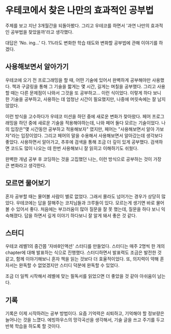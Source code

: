 
# 우테코에서 찾은 나만의 효과적인 공부법

 주제를 보고 지난 3개월간을 되돌아봤다. 그리고 우테코를 하면서 '과연 나만의 효과적인 공부법을 찾았을까'라고 생각했다.

대답은 'No. ing...' 다.  1%라도 변화한 학습 태도와 변화할 공부법에 관해 이야기를 하겠다.

## 사용해보면서 알아가기

 우테코에 오기 전 프로그래밍을 할 때, 어떤 기술에 있어서 완벽하게 공부해야만 사용했다. 책과 구글링을 통해 그 기술을 짧게는 몇 시간, 길게는 며칠을 공부했다. 그리고 사용할 때는 다른 문제점이 나와서 그것을 또 공부하고... 이런 식이었다. 이렇게 하다 보니 한 기술을 공부하고, 사용하는 데 엄청난 시간이 필요했지만, 나중에 머릿속에는 잘 남지 않았다.

  이런 방식을 고수하다가 우테코 미션을 하던 중에 새로운 변화가 찾아왔다. 페어 프로그래밍을 하던 중에 새로운 기술을 적용해야하는데, 나와 페어 둘다 모르는 기술이었다. 나의 입장은"몇 시간동안 공부하고 적용해보자" 였지만, 페어는 "사용해보면서 알아 가보자"라는 입장이었다. 그리고 페어의 말을 수용해서 사용해보면서 알아갔는데 생각보다 좋았다. 사용하면서 알아가고, 추후에 검색을 통해 조금 더 깊이 있게 공부했다. 검색하면 코드도 많이 나오는 데 한번 사용해보니 잘 읽히고 이해하기도 쉬웠다. 

 완벽한 개념 공부 후 코딩하는 것을 고집했던 나는, 이런 방식으로 공부하는 것이 가장 큰 변화라고 생각한다.

## 모르면 물어보기

 혼자 공부할 때는 물어볼 사람이 별로 없었다. 그래서 몰라도 넘어가는 경우가 상당히 많았다. 
우테코에는 답을 잘해주는 코치님들과 크루들이 있다. 모르는게 생기면 바로 물어볼 수 있어서 좋다. 처음에는 부끄러움이 많아 질문을 잘 못 했는데, 질문을 하다 보니 익숙해졌다. 답을 하면서 깊게 이야기 하다보니 잘 알게 돼서 좋은 것 같다.

## 스터디

 우테코 레벨1의 중간쯤 '자바8인액션' 스터디를 만들었다. 스터디는 매주 2명씩 한 개의 chapter에 대해 발표하는 식으로 진행했다.
스터디하면서 발표력도 조금은 발전한 것 같고, 함께 이야기해보니 혼자 책을 읽는 것보다 더 효율적이었다.
또, 의지력이 약해 혼자서는 완독할 수 없었겠지만 스터디 덕분에 완독할 수 있었다.

  조금 더 일찍 시작해서 레벨에 맞는 필독서를 읽었으면 더 좋았을 것 같아 아쉬움이 남는다.

## 기록

  기록은 이제 시작하려는 공부 방법이다. 
요즘 기억력은 쇠퇴하고, 기억해야 할 정보량은 늘어나는 것을 느꼈다. 에빙하우스의 망각곡선을 생각해서, 기술 글을 쓰고 주기를 두고 반복 학습을 하도록 할 것이다.

 

